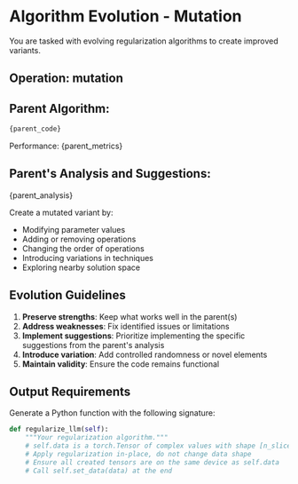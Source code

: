 # Algorithm Evolution - Mutation

You are tasked with evolving regularization algorithms to create improved variants.

## Operation: mutation

## Parent Algorithm:

```python
{parent_code}
```

Performance: {parent_metrics}

## Parent's Analysis and Suggestions:

{parent_analysis}

Create a mutated variant by:

- Modifying parameter values
- Adding or removing operations
- Changing the order of operations
- Introducing variations in techniques
- Exploring nearby solution space

## Evolution Guidelines

1. **Preserve strengths**: Keep what works well in the parent(s)
2. **Address weaknesses**: Fix identified issues or limitations
3. **Implement suggestions**: Prioritize implementing the specific suggestions from the parent's analysis
4. **Introduce variation**: Add controlled randomness or novel elements
5. **Maintain validity**: Ensure the code remains functional

## Output Requirements

Generate a Python function with the following signature:

```python
def regularize_llm(self):
    """Your regularization algorithm."""
    # self.data is a torch.Tensor of complex values with shape [n_slices, height, width]
    # Apply regularization in-place, do not change data shape
    # Ensure all created tensors are on the same device as self.data
    # Call self.set_data(data) at the end
```

